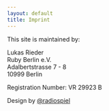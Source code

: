 ```yaml
---
layout: default
title: Imprint
---
```


This site is maintained by:

Lukas Rieder<br/>
Ruby Berlin e.V.<br/>
Adalbertstrasse 7 - 8<br/>
10999 Berlin<br/>

Registration Number: VR 29923 B

Design by <a href="https://github.com/radiospiel" target="_blank">@radiospiel</a>
